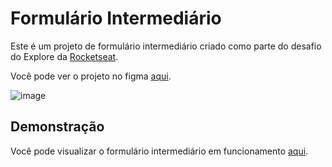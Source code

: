 # Formulário Intermediário

Este é um projeto de formulário intermediário criado como parte do desafio do Explore da <a href="app.rocketseat.com.br">Rocketseat</a>.

Você pode ver o projeto no figma <a href="https://www.figma.com/proto/QSFA5dWdtHEtYl8u2eYSZh/Explorer-Stage-03-Projeto-01-(Copy)?page-id=0%3A1&node-id=1-2">aqui</a>.

![image](https://github.com/weversonmelky/formulario-mentoria/assets/107736909/776b315f-578c-4c77-89ff-0825d107dc64)


## Demonstração

Você pode visualizar o formulário intermediário em funcionamento [aqui](https://weversonmelky.github.io/formulario-mentoria/).
